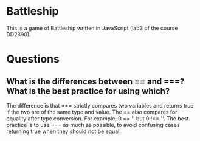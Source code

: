 # Battleship
This is a game of Battleship written in JavaScript (lab3 of the course DD2390).

# Questions

## What is the differences between == and ===? What is the best practice for using which?
The difference is that === strictly compares two variables and returns true if the two are of the same type and value. The == also compares for equality after type conversion. For example, 0 == '' but 0 !== ''. The best practice is to use === as much as possible, to avoid confusing cases returning true when they should not be equal.

